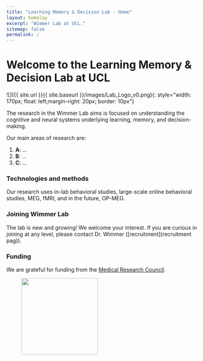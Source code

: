 ```yaml
---
title: "Learning Memory & Decision Lab - Home"
layout: homelay
excerpt: "Wimmer Lab at UCL."
sitemap: false
permalink: /
---
```


# Welcome to the Learning Memory & Decision Lab at UCL


![]({{ site.url }}{{ site.baseurl }}/images/Lab_Logo_v0.png){: style="width: 170px; float: left;margin-right: 20px; border: 10px"}


The research in the Wimmer Lab aims is focused on understanding the cognitive and neural systems underlying learning, memory, and decision-making.


Our main areas of research are:

1. **A**: ...
2. **B**: ...
3. **C**: ...

### Technologies and methods
Our research uses in-lab behavioral studies, large-scale online behavioral studies, MEG, fMRI, and in the future, OP-MEG.

### Joining Wimmer Lab
The lab is new and growing! We welcome your interest. If you are curious in joining at any level, please contact Dr. Wimmer ([recruitment](recruitment pag)).

### Funding
We are grateful for funding from the [Medical Research Council](https://www.ukri.org/councils/mrc/).

<figure class="third">
<img src="{{ site.url }}{{ site.baseurl }}/images/logopic/Logo_MRC.png" style="width: 200px">






